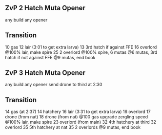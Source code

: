 ZvP 2 Hatch Muta
Opener
--------------------------------------------------------------------
any build
any opener

Transition
--------------------------------------------------------------------
10 gas
12 lair (3:01 to get extra larva)
13 3rd hatch if against FFE
16 overlord
@100% lair, make spire
25 2 overlord
@100% spire, 6 mutas
@6 mutas, 3rd hatch if not against FFE
@9 mutas, end book


ZvP 3 Hatch Muta
Opener
--------------------------------------------------------------------
any build
any opener
send drone to third at 2:30

Transition
--------------------------------------------------------------------
14 gas (at 2:37)
14 hatchery
16 lair (3:31 to get extra larva)
16 overlord
17 drone (from nat)
18 drone (from nat)
@100 gas upgrade zergling speed
@100% lair, make spire
23 overlord (from main)
32 4th hatchery at third
32 overlord
35 5th hatchery at nat
35 2 overlords
@9 mutas, end book